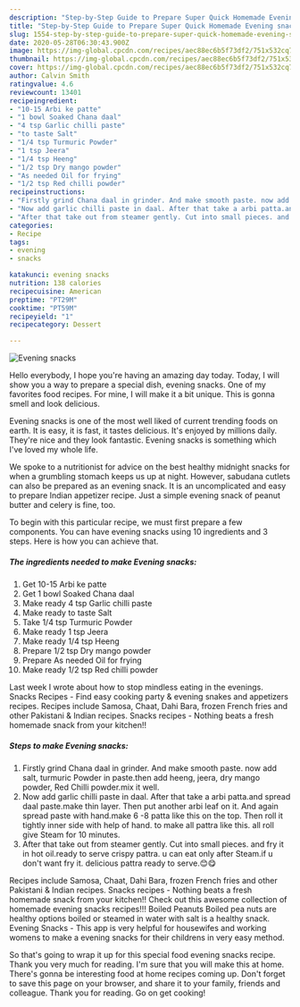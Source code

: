 ```yaml
---
description: "Step-by-Step Guide to Prepare Super Quick Homemade Evening snacks"
title: "Step-by-Step Guide to Prepare Super Quick Homemade Evening snacks"
slug: 1554-step-by-step-guide-to-prepare-super-quick-homemade-evening-snacks
date: 2020-05-28T06:30:43.900Z
image: https://img-global.cpcdn.com/recipes/aec88ec6b5f73df2/751x532cq70/evening-snacks-recipe-main-photo.jpg
thumbnail: https://img-global.cpcdn.com/recipes/aec88ec6b5f73df2/751x532cq70/evening-snacks-recipe-main-photo.jpg
cover: https://img-global.cpcdn.com/recipes/aec88ec6b5f73df2/751x532cq70/evening-snacks-recipe-main-photo.jpg
author: Calvin Smith
ratingvalue: 4.6
reviewcount: 13401
recipeingredient:
- "10-15 Arbi ke patte"
- "1 bowl Soaked Chana daal"
- "4 tsp Garlic chilli paste"
- "to taste Salt"
- "1/4 tsp Turmuric Powder"
- "1 tsp Jeera"
- "1/4 tsp Heeng"
- "1/2 tsp Dry mango powder"
- "As needed Oil for frying"
- "1/2 tsp Red chilli powder"
recipeinstructions:
- "Firstly grind Chana daal in grinder. And make smooth paste. now add salt, turmuric Powder in paste.then add heeng, jeera, dry mango powder, Red Chilli powder.mix it well."
- "Now add garlic chilli paste in daal. After that take a arbi patta.and spread daal paste.make thin layer. Then put another arbi leaf on it. And again spread paste with hand.make 6 -8 patta like this on the top. Then roll it tightly inner side with help of hand. to make all pattra like this. all roll give Steam for 10 minutes."
- "After that take out from steamer gently. Cut into small pieces. and fry it in hot oil.ready to serve crispy pattra. u can eat only after Steam.if u don&#39;t want fry it. delicious pattra ready to serve.😊😋"
categories:
- Recipe
tags:
- evening
- snacks

katakunci: evening snacks 
nutrition: 138 calories
recipecuisine: American
preptime: "PT29M"
cooktime: "PT59M"
recipeyield: "1"
recipecategory: Dessert

---
```



![Evening snacks](https://img-global.cpcdn.com/recipes/aec88ec6b5f73df2/751x532cq70/evening-snacks-recipe-main-photo.jpg)

Hello everybody, I hope you're having an amazing day today. Today, I will show you a way to prepare a special dish, evening snacks. One of my favorites food recipes. For mine, I will make it a bit unique. This is gonna smell and look delicious.

Evening snacks is one of the most well liked of current trending foods on earth. It is easy, it is fast, it tastes delicious. It's enjoyed by millions daily. They're nice and they look fantastic. Evening snacks is something which I've loved my whole life.

We spoke to a nutritionist for advice on the best healthy midnight snacks for when a grumbling stomach keeps us up at night. However, sabudana cutlets can also be prepared as an evening snack. It is an uncomplicated and easy to prepare Indian appetizer recipe. Just a simple evening snack of peanut butter and celery is fine, too.


To begin with this particular recipe, we must first prepare a few components. You can have evening snacks using 10 ingredients and 3 steps. Here is how you can achieve that.

<!--inarticleads1-->

##### The ingredients needed to make Evening snacks:

1. Get 10-15 Arbi ke patte
1. Get 1 bowl Soaked Chana daal
1. Make ready 4 tsp Garlic chilli paste
1. Make ready to taste Salt
1. Take 1/4 tsp Turmuric Powder
1. Make ready 1 tsp Jeera
1. Make ready 1/4 tsp Heeng
1. Prepare 1/2 tsp Dry mango powder
1. Prepare As needed Oil for frying
1. Make ready 1/2 tsp Red chilli powder


Last week I wrote about how to stop mindless eating in the evenings. Snacks Recipes - Find easy cooking party &amp; evening snakes and appetizers recipes. Recipes include Samosa, Chaat, Dahi Bara, frozen French fries and other Pakistani &amp; Indian recipes. Snacks recipes - Nothing beats a fresh homemade snack from your kitchen!! 

<!--inarticleads2-->

##### Steps to make Evening snacks:

1. Firstly grind Chana daal in grinder. And make smooth paste. now add salt, turmuric Powder in paste.then add heeng, jeera, dry mango powder, Red Chilli powder.mix it well.
1. Now add garlic chilli paste in daal. After that take a arbi patta.and spread daal paste.make thin layer. Then put another arbi leaf on it. And again spread paste with hand.make 6 -8 patta like this on the top. Then roll it tightly inner side with help of hand. to make all pattra like this. all roll give Steam for 10 minutes.
1. After that take out from steamer gently. Cut into small pieces. and fry it in hot oil.ready to serve crispy pattra. u can eat only after Steam.if u don&#39;t want fry it. delicious pattra ready to serve.😊😋


Recipes include Samosa, Chaat, Dahi Bara, frozen French fries and other Pakistani &amp; Indian recipes. Snacks recipes - Nothing beats a fresh homemade snack from your kitchen!! Check out this awesome collection of homemade evening snacks recipes!!! Boiled Peanuts Boiled pea nuts are healthy options boiled or steamed in water with salt is a healthy snack. Evening Snacks - This app is very helpful for housewifes and working womens to make a evening snacks for their childrens in very easy method. 

So that's going to wrap it up for this special food evening snacks recipe. Thank you very much for reading. I'm sure that you will make this at home. There's gonna be interesting food at home recipes coming up. Don't forget to save this page on your browser, and share it to your family, friends and colleague. Thank you for reading. Go on get cooking!
